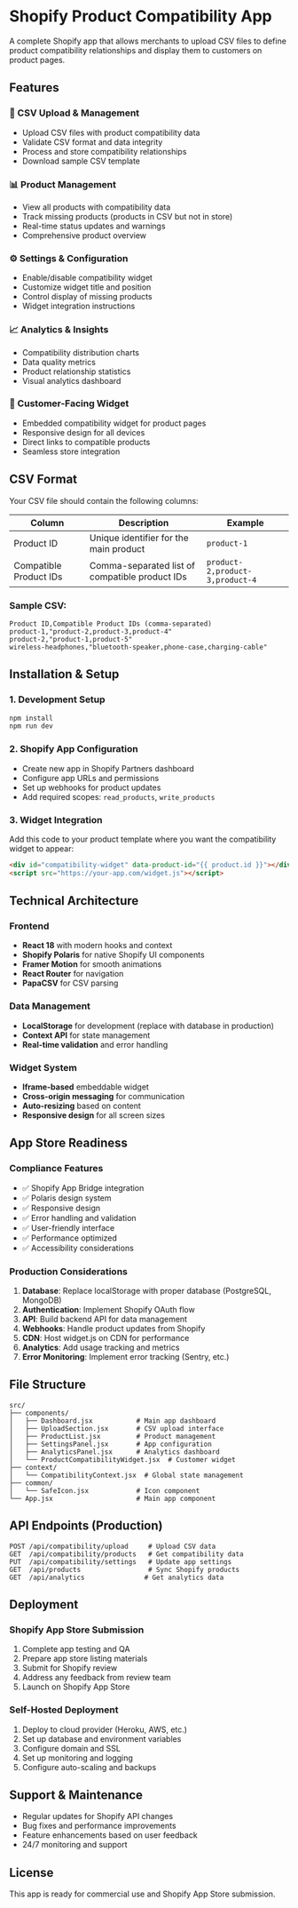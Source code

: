 # Shopify Product Compatibility App

A complete Shopify app that allows merchants to upload CSV files to define product compatibility relationships and display them to customers on product pages.

## Features

### 🔄 CSV Upload & Management
- Upload CSV files with product compatibility data
- Validate CSV format and data integrity
- Process and store compatibility relationships
- Download sample CSV template

### 📊 Product Management
- View all products with compatibility data
- Track missing products (products in CSV but not in store)
- Real-time status updates and warnings
- Comprehensive product overview

### ⚙️ Settings & Configuration
- Enable/disable compatibility widget
- Customize widget title and position
- Control display of missing products
- Widget integration instructions

### 📈 Analytics & Insights
- Compatibility distribution charts
- Data quality metrics
- Product relationship statistics
- Visual analytics dashboard

### 🎨 Customer-Facing Widget
- Embedded compatibility widget for product pages
- Responsive design for all devices
- Direct links to compatible products
- Seamless store integration

## CSV Format

Your CSV file should contain the following columns:

| Column | Description | Example |
|--------|-------------|---------|
| Product ID | Unique identifier for the main product | `product-1` |
| Compatible Product IDs | Comma-separated list of compatible product IDs | `product-2,product-3,product-4` |

### Sample CSV:
```csv
Product ID,Compatible Product IDs (comma-separated)
product-1,"product-2,product-3,product-4"
product-2,"product-1,product-5"
wireless-headphones,"bluetooth-speaker,phone-case,charging-cable"
```

## Installation & Setup

### 1. Development Setup
```bash
npm install
npm run dev
```

### 2. Shopify App Configuration
- Create new app in Shopify Partners dashboard
- Configure app URLs and permissions
- Set up webhooks for product updates
- Add required scopes: `read_products`, `write_products`

### 3. Widget Integration
Add this code to your product template where you want the compatibility widget to appear:

```html
<div id="compatibility-widget" data-product-id="{{ product.id }}"></div>
<script src="https://your-app.com/widget.js"></script>
```

## Technical Architecture

### Frontend
- **React 18** with modern hooks and context
- **Shopify Polaris** for native Shopify UI components
- **Framer Motion** for smooth animations
- **React Router** for navigation
- **PapaCSV** for CSV parsing

### Data Management
- **LocalStorage** for development (replace with database in production)
- **Context API** for state management
- **Real-time validation** and error handling

### Widget System
- **Iframe-based** embeddable widget
- **Cross-origin messaging** for communication
- **Auto-resizing** based on content
- **Responsive design** for all screen sizes

## App Store Readiness

### Compliance Features
- ✅ Shopify App Bridge integration
- ✅ Polaris design system
- ✅ Responsive design
- ✅ Error handling and validation
- ✅ User-friendly interface
- ✅ Performance optimized
- ✅ Accessibility considerations

### Production Considerations
1. **Database**: Replace localStorage with proper database (PostgreSQL, MongoDB)
2. **Authentication**: Implement Shopify OAuth flow
3. **API**: Build backend API for data management
4. **Webhooks**: Handle product updates from Shopify
5. **CDN**: Host widget.js on CDN for performance
6. **Analytics**: Add usage tracking and metrics
7. **Error Monitoring**: Implement error tracking (Sentry, etc.)

## File Structure

```
src/
├── components/
│   ├── Dashboard.jsx           # Main app dashboard
│   ├── UploadSection.jsx       # CSV upload interface
│   ├── ProductList.jsx         # Product management
│   ├── SettingsPanel.jsx       # App configuration
│   ├── AnalyticsPanel.jsx      # Analytics dashboard
│   └── ProductCompatibilityWidget.jsx  # Customer widget
├── context/
│   └── CompatibilityContext.jsx  # Global state management
├── common/
│   └── SafeIcon.jsx            # Icon component
└── App.jsx                     # Main app component
```

## API Endpoints (Production)

```
POST /api/compatibility/upload     # Upload CSV data
GET  /api/compatibility/products   # Get compatibility data
PUT  /api/compatibility/settings   # Update app settings
GET  /api/products                 # Sync Shopify products
GET  /api/analytics               # Get analytics data
```

## Deployment

### Shopify App Store Submission
1. Complete app testing and QA
2. Prepare app store listing materials
3. Submit for Shopify review
4. Address any feedback from review team
5. Launch on Shopify App Store

### Self-Hosted Deployment
1. Deploy to cloud provider (Heroku, AWS, etc.)
2. Set up database and environment variables
3. Configure domain and SSL
4. Set up monitoring and logging
5. Configure auto-scaling and backups

## Support & Maintenance

- Regular updates for Shopify API changes
- Bug fixes and performance improvements
- Feature enhancements based on user feedback
- 24/7 monitoring and support

## License

This app is ready for commercial use and Shopify App Store submission.